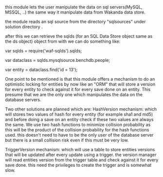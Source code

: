 this module lets the user manipulate the data on sql servers(MySQL, MSSQL, ..) the same way it manipulate data from Wakanda data store.

the module reads an sql source from the directory "sqlsources" under solution directory .

after this we can retrieve the sqlds (for an SQL Data Store object same as the ds object) object from with we can do something like:

var sqlds = require('waf-sqlds').sqlds;

var dataclass = sqlds.mysqlsource.benchdb.people;

var entity = dataclass.find('id = 13');

One point to be mentioned is that this module offers a mechanism to do an optimistic locking for entities by now like an "ORM" that will store a version for every entity to check against it for every save done on an entity. This presume that we are the only one which manipulates the data on the database servers.

Two other solutions are planned which are:
HashVersion mechanism:
which will stores two values of hash for every entity (for example sha1 and md5) and before doing a save on an entity check if these two values are always the same. We use two hash functions to minimize collision probability as this will be the product of the collision probability for the hash functions used. this doesn't need to have to be the only user of the database server but there is a small collision risk even if this must be very low.

TriggerVersion mechanism:
which will use a table to store entities versions that will be updated after every update using a trigger. the version manager will read entities version from the trigger table and check against it for every save done. this need the privileges to create the trigger and is somewhat slow.

